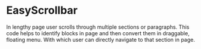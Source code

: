 # EasyScrollbar
In lengthy page user scrolls through multiple sections or paragraphs. This code helps to identify blocks in page and then convert them in draggable, floating menu. With which user can directly navigate to that section in page.
